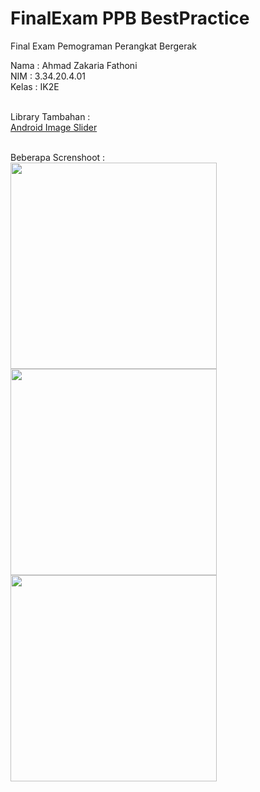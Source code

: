 # FinalExam PPB BestPractice
<p>Final Exam Pemograman Perangkat Bergerak</p>
Nama  : Ahmad Zakaria Fathoni<br>
NIM   : 3.34.20.4.01<br>
Kelas : IK2E<br><br>

Library Tambahan :
<br>
<a href="https://github.com/denzcoskun/ImageSlideshow" >Android Image Slider</a>
<br><br>

Beberapa Screnshoot :
<br>
<img height="330em" src="https://user-images.githubusercontent.com/60414357/153985325-8888f6dd-600a-4ee2-a23a-1916c9bd64ac.png"/>
<img height="330em" src="https://user-images.githubusercontent.com/60414357/153985337-d96b521d-e855-410f-8ae5-9a6acc36be33.png"/>
<img height="330em" src="https://user-images.githubusercontent.com/60414357/153985357-869c054e-7c8b-4609-b8bf-24bbfad3cfad.png"/>

